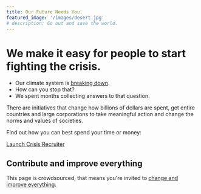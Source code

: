 ```yaml
---
title: Our Future Needs You.
featured_image: '/images/desert.jpg'
# description: Go out and save the world.
---
```


# We make it easy for people to start fighting the crisis.

* Our climate system is [breaking down](https://rebellion.earth/the-truth/the-emergency).
* How can you stop that?
* We spent months collecting answers to that question.


There are initiatives that change how billions of dollars are spent, get entire countries and large corporations to take meaningful action and change the norms and values of societies.

Find out how you can best spend your time or money:

<a href="/recruiter" class="button button-primary">Launch <span class="button-text-highlight">Crisis Recruiter</span></a>

## Contribute and improve everything
This page is crowdsourced, that means you're invited to [change and improve everything](contribute).